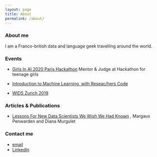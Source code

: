 ```yaml
---
layout: page
title: About
permalink: /about/
---
```



### About me

I am a Franco-british data and language geek travelling around the world.

### Events

- [Girls In AI 2020 Paris Hackathon](https://www.google.com/search?q=girls+in+ai+paris&oq=girls+in+ai+paris&aqs=chrome..69i57j69i60.4653j0j4&sourceid=chrome&ie=UTF-8)
Mentor & Judge at Hackathon for teenage girls

- [Introduction to Machine Learning, with Reseac/hers Code](https://www.researcherscode.com/events)
- [WIDS Zurich 2019](https://www.wids.ch/wids2019)


### Articles & Publications

- [Lessons For New Data Scientists We Wish We Had Known](https://medium.com/@QuantumBlack/lessons-for-new-data-scientists-we-wish-we-had-known-7621ffca544c)
, Margaux Penwarden and Diana Murgulet


### Contact me

- [email](mailto:mxpenwarden@gmail.com)
- [LinkedIn](https://uk.linkedin.com/in/margauxpenwarden)